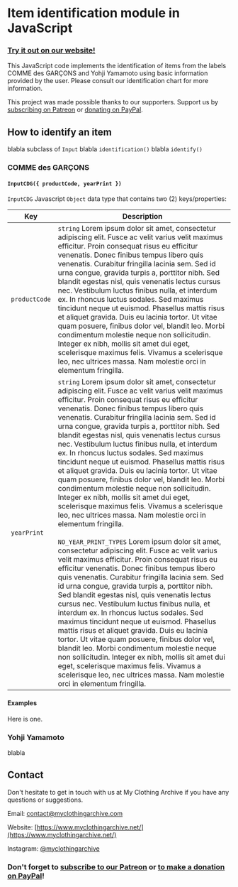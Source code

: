 # Item identification module in JavaScript

### [Try it out on our website!](https://www.myclothingarchive.net/id-tools)

This JavaScript code implements the identification of items from the labels COMME des GARÇONS and Yohji Yamamoto using basic information provided by the user. Please consult our identification chart for more information.

This project was made possible thanks to our supporters. Support us by [subscribing on Patreon](https://www.patreon.com/bePatron?u=36066750) or [donating on PayPal](https://www.paypal.com/donate/?hosted_button_id=AP5AP2WBUNNQL).

## How to identify an item

blabla subclass of `Input` blabla `identification()` blabla `identify()`

### COMME des GARÇONS

#### `InputCDG({ productCode, yearPrint })`

`InputCDG` Javascript `Object` data type that contains two (2) keys/properties:

| Key | Description |
| --- | --- |
| `productCode` | `string` Lorem ipsum dolor sit amet, consectetur adipiscing elit. Fusce ac velit varius velit maximus efficitur. Proin consequat risus eu efficitur venenatis. Donec finibus tempus libero quis venenatis. Curabitur fringilla lacinia sem. Sed id urna congue, gravida turpis a, porttitor nibh. Sed blandit egestas nisl, quis venenatis lectus cursus nec. Vestibulum luctus finibus nulla, et interdum ex. In rhoncus luctus sodales. Sed maximus tincidunt neque ut euismod. Phasellus mattis risus et aliquet gravida. Duis eu lacinia tortor. Ut vitae quam posuere, finibus dolor vel, blandit leo. Morbi condimentum molestie neque non sollicitudin. Integer ex nibh, mollis sit amet dui eget, scelerisque maximus felis. Vivamus a scelerisque leo, nec ultrices massa. Nam molestie orci in elementum fringilla. |
| `yearPrint` | `string` Lorem ipsum dolor sit amet, consectetur adipiscing elit. Fusce ac velit varius velit maximus efficitur. Proin consequat risus eu efficitur venenatis. Donec finibus tempus libero quis venenatis. Curabitur fringilla lacinia sem. Sed id urna congue, gravida turpis a, porttitor nibh. Sed blandit egestas nisl, quis venenatis lectus cursus nec. Vestibulum luctus finibus nulla, et interdum ex. In rhoncus luctus sodales. Sed maximus tincidunt neque ut euismod. Phasellus mattis risus et aliquet gravida. Duis eu lacinia tortor. Ut vitae quam posuere, finibus dolor vel, blandit leo. Morbi condimentum molestie neque non sollicitudin. Integer ex nibh, mollis sit amet dui eget, scelerisque maximus felis. Vivamus a scelerisque leo, nec ultrices massa. Nam molestie orci in elementum fringilla.<br><br>`NO_YEAR_PRINT_TYPES` Lorem ipsum dolor sit amet, consectetur adipiscing elit. Fusce ac velit varius velit maximus efficitur. Proin consequat risus eu efficitur venenatis. Donec finibus tempus libero quis venenatis. Curabitur fringilla lacinia sem. Sed id urna congue, gravida turpis a, porttitor nibh. Sed blandit egestas nisl, quis venenatis lectus cursus nec. Vestibulum luctus finibus nulla, et interdum ex. In rhoncus luctus sodales. Sed maximus tincidunt neque ut euismod. Phasellus mattis risus et aliquet gravida. Duis eu lacinia tortor. Ut vitae quam posuere, finibus dolor vel, blandit leo. Morbi condimentum molestie neque non sollicitudin. Integer ex nibh, mollis sit amet dui eget, scelerisque maximus felis. Vivamus a scelerisque leo, nec ultrices massa. Nam molestie orci in elementum fringilla. |

#### Examples

Here is one.

### Yohji Yamamoto

blabla

## Contact

Don't hesitate to get in touch with us at My Clothing Archive if you have any questions or suggestions.

Email: contact@myclothingarchive.com

Website: [https://www.myclothingarchive.net/](https://www.myclothingarchive.net/)

Instagram: [@myclothingarchive](https://www.instagram.com/myclothingarchive/)

### Don't forget to [subscribe to our Patreon](https://www.patreon.com/bePatron?u=36066750) or [to make a donation on PayPal](https://www.paypal.com/donate/?hosted_button_id=AP5AP2WBUNNQL)!
